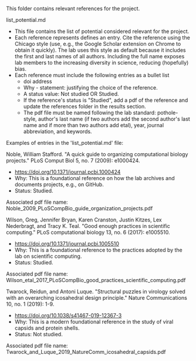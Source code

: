 This folder contains relevant references for the project.


list_potential.md
+ This file contains the list of potential considered relevant for the project.
+ Each reference represents defines an entry. Cite the reference using the Chicago style (use, e.g., the Google Scholar extension on Chrome to obtain it quickly). The lab uses this style as default because it includes the first and last names of all authors. Including the full name exposes lab members to the increasing diversity in science, reducing (hopefully) bias.
+ Each reference must include the following entries as a bullet list
    + doi address
    + Why - statement: justifying the choice of the reference.
    + A status value: Not studied OR Studied.
    + If the reference's status is "Studied", add a pdf of the reference and update the references folder in the results section.
    + The pdf file must be named following the lab standard: pothole-style, author's last name (if two authors add the second author's last name and if more than two authors add etal), year, journal abbreviation, and keywords.

Examples of entries in the 'list_potential.md' file:

Noble, William Stafford. "A quick guide to organizing computational biology projects." PLoS Comput Biol 5, no. 7 (2009): e1000424.
+ https://doi.org/10.1371/journal.pcbi.1000424
+ Why: This is a foundational reference on how the lab archives and documents projects, e.g., on GitHub.
+ Status: Studied.


Associated pdf file name:
Noble_2009_PLoSCompBio_guide_organization_projects.pdf

Wilson, Greg, Jennifer Bryan, Karen Cranston, Justin Kitzes, Lex Nederbragt, and Tracy K. Teal. "Good enough practices in scientific computing." PLoS computational biology 13, no. 6 (2017): e1005510.
+ https://doi.org/10.1371/journal.pcbi.1005510
+ Why: This is a foundational reference to the practices adopted by the lab on scientific computing.
+ Status: Studied.

Associated pdf file name:
Wilson_etal_2017_PLoSCompBio_good_practices_scientific_computing.pdf

Twarock, Reidun, and Antoni Luque. "Structural puzzles in virology solved with an overarching icosahedral design principle." Nature Communications 10, no. 1 (2019): 1-9.
+ https://doi.org/10.1038/s41467-019-12367-3
+ Why: This is a modern foundational reference in the study of viral capsids and protein shells.
+ Status: Not studied.

Associated pdf file name:
Twarock_and_Luque_2019_NatureComm_icosahedral_capsids.pdf
